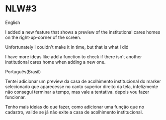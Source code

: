 # NLW#3
 
English

I added a new feature that shows a preview of the institutional cares homes on the right-up-corner of the screen.

Unfortunately I couldn't make it in time, but that is what I did

I have more ideas like add a function to check if there isn't another institutional cares home when adding a new one.

Português(Brasil)

Tentei adicionar um preview da casa de acolhimento institucional do marker selecionado que aparecesse no canto superior direito da tela, infelizmente não consegui terminar a tempo, mas vale a tentativa. depois vou fazer funcionar.

Tenho mais ideias do que fazer, como adicionar uma função que no cadastro, valide se já não exite a casa de acolhimento institucional.